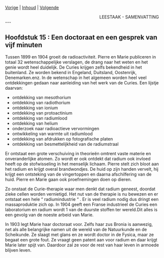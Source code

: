 [Vorige](hfst14_het_moeilijke_leven.md) | [Inhoud](inhoudsopgave.md) | [Volgende](hfst16_vijand_roem.md)

<div style="text-align: right">LEESTAAK - SAMENVATTING</div>
---

## Hoofdstuk 15 : Een doctoraat en een gesprek van vijf minuten

Tussen 1899 en 1904 groeit de radioactiviteit. Pierre en Marie publiceren in totaal 32 wetenschappelijke verslagen, de drang naar het weten en het genie wordt heel duidelijk.
De Curies krijgen zelfs bekendheid in het buitenland. Ze worden bekend in Engeland, Duitsland, Oostenrijk, Denemarken.enz. 
In de wetenschap in het algemeen worden heel veel ontdekkingen gedaan naar aanleiding van het werk van de Curies.
Een lijstje daarvan: 

- ontdekking van mesothorium
- ontdekking van radiothorium
- ontdekking van ionium
- ontdekking van protoactinium
- ontdekking van radiumlood
- ontdekking van helium
- onderzoek naar radioactieve vervormingen
- ontwikkeling van warmte uit radiumlood
- ontdekking van afdrukken op fotografische platen
- ontdekking van besmettelijkheid van de radiumstraal

Er ontstaat een grote verschuiving in theorieën omtrent vaste materie en onveranderlijke atomen. Zo wordt er ook ontdekt dat radium ook invloed heeft op de stofwisseling in het menselijk lichaam. Pierre stelt zich bloot aan het radium en krijgt overal brandwondjes. De huid op zijn handen vervelt,  hij krijgt een ontsteking van de vingertoppen en daarna afschilfering van de huid. Pierre en Marie gaan ook proefnemingen doen op dieren.

Zo onstaat de Curie-therapie waar men denkt dat radium geneest, doordat zieke cellen worden vernietigd. Het nut van de therapie is nu bewezen en er ontstaat een hele “ radiumindustrie “ . Er is veel radium nodig dus dringt een massaproduktie zich op. In 1904 geeft een Franse industrieel de Curies een laboratorium en radium wordt 1 van de duurste stoffen ter wereld.Dit alles is een gevolg van de noeste arbeid van Marie.

In 1903 legt Marie haar doctoraat voor. Zelfs haar zus Bronia is aanwezig, net als alle belangrijke namen uit de wereld van de Natuurkunde en de Scheikunde. Ze slaagt met glans en ze wordt doctor in de Fysica, maar ze begaat een grote fout. Ze vraagt geen patent aan voor radium en daar krijgt Marie later spijt van. Daardoor zal ze voor de rest van haar leven in armoede blijven leven.
